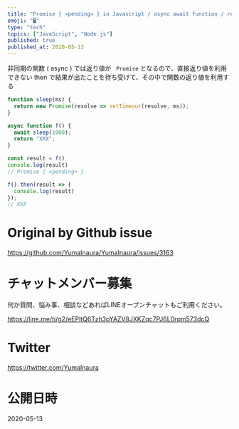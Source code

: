 ```yaml
---
title: "Promise { <pending> } in Javascript / async await function / return va"
emoji: "🖥"
type: "tech"
topics: ["JavaScript", "Node.js"]
published: true
published_at: 2020-05-13
---
```


非同期の関数 ( async ) では返り値が ` Promise` となるので、直接返り値を利用できない
then で結果が出たことを待ち受けて、その中で関数の返り値を利用する

```js
function sleep(ms) {
  return new Promise(resolve => setTimeout(resolve, ms));
}

async function f() {
  await sleep(1000);
  return "XXX";
}

const result = f()
console.log(result)
// Promise { <pending> }

f().then(result => {
  console.log(result)
});
// XXX

```

# Original by Github issue

https://github.com/YumaInaura/YumaInaura/issues/3163











<!-- Update From Qiita API -->

# チャットメンバー募集


何か質問、悩み事、相談などあればLINEオープンチャットもご利用ください。

https://line.me/ti/g2/eEPltQ6Tzh3pYAZV8JXKZqc7PJ6L0rpm573dcQ





# Twitter


https://twitter.com/YumaInaura


<!-- Update From Qiita API -->



# 公開日時

2020-05-13
